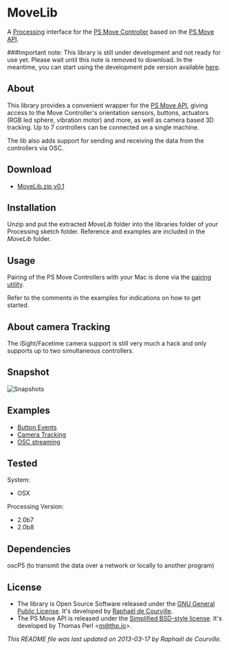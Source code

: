 # MoveLib

A [Processing](http://processing.org/) interface for the [PS Move Controller](http://en.wikipedia.org/wiki/PlayStation_Move) based on the [PS Move API](http://thp.io/2010/psmove/).

###Important note: This library is still under development and not ready for use yet. Please wait until this note is removed to download.
In the meantime, you can start using the development pde version available [here](https://github.com/SableRaf/MoveP5).

## About

This library provides a convenient wrapper for the [PS Move API](http://thp.io/2010/psmove/), giving access to the Move Controller's orientation sensors, buttons, actuators (RGB led sphere, vibration motor) and more, as well as camera based 3D tracking. Up to 7 controllers can be connected on a single machine.

The lib also adds support for sending and receiving the data from the controllers via OSC.

## Download

* [MoveLib.zip v0.1](https://raw.github.com/SableRaf/movelib/master/download/MoveLib.zip)

## Installation

Unzip and put the extracted *MoveLib* folder into the libraries folder of your Processing sketch folder. Reference and examples are included in the *MoveLib* folder.

## Usage

Pairing of the PS Move Controllers with your Mac is done via the [pairing utility](https://raw.github.com/SableRaf/movelib/master/tools/Pairing.zip). 

Refer to the comments in the examples for indications on how to get started.

## About camera Tracking

The iSight/Facetime camera support is still very much a hack and only supports up to two simultaneous controllers.

## Snapshot

![Snapshots](https://raw.github.com/SableRaf/movelib/master/reference/capture.png)

## Examples

* [Button Events](https://raw.github.com/SableRaf/movelib/master/examples/button_events/button_events.pde)
* [Camera Tracking](https://raw.github.com/SableRaf/movelib/master/examples/camera_tracking/camera_tracking.pde)
* [OSC streaming](https://raw.github.com/SableRaf/movelib/master/examples/osc_streaming/osc_streaming.pde)

## Tested

System:

* OSX

Processing Version:

* 2.0b7
* 2.0b8

## Dependencies

oscP5 (to transmit the data over a network or locally to another program)

## License

* The library is Open Source Software released under the [GNU General Public License](https://raw.github.com/SableRaf/movelib/master/LICENSE.txt). It's developed by [Raphaël de Courville](https://vimeo.com/sableraf/).
* The PS Move API is released under the [Simplified BSD-style license](https://raw.github.com/thp/psmoveapi/master/COPYING). It's developed by Thomas Perl <[m@thp.io](mailto:m@thp.io)>.

*This README file was last updated on 2013-03-17 by Raphaël de Courville.*